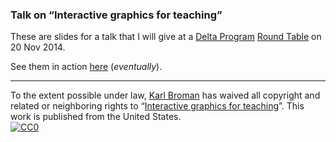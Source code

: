 ### Talk on &ldquo;Interactive graphics for teaching&rdquo;

These are slides for a talk that I will give at a
[Delta Program](http://delta.wisc.edu) [Round Table](http://delta.wisc.edu/events/roundtable.html)
on 20 Nov 2014.

See them in action [here](https://www.biostat.wisc.edu/~kbroman/presentations/iGraphs4Teaching)
(_eventually_).

---

To the extent possible under law,
[Karl Broman](http://github.com/kbroman)
has waived all copyright and related or neighboring rights to
&ldquo;[Interactive graphics for teaching](https://github.com/kbroman/Talk_iGraphs4Teaching)&rdquo;.
This work is published from the United States.
<br/>
[![CC0](http://i.creativecommons.org/p/zero/1.0/88x31.png)](http://creativecommons.org/publicdomain/zero/1.0/)
